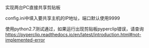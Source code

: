 实现两台PC直接共享剪贴板

config.ini中填入要共享主机的IP地址，端口默认使用9999

使用python2.7测试通过，如果运行出现剪贴板pyperclip错误，请查询
https://pyperclip.readthedocs.io/en/latest/introduction.html#not-implemented-error
